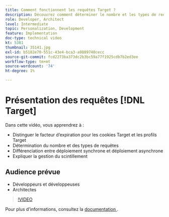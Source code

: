 ```yaml
---
title: Comment fonctionnent les requêtes Target ?
description: Découvrez comment déterminer le nombre et les types de requêtes Adobe Target, différencier un déploiement synchrone d’un déploiement asynchrone et expliquer la gestion du scintillement.
role: Developer, Architect
level: Intermediate
topic: Personalization, Development
feature: Implementation
doc-type: technical video
kt: 5381
thumbnail: 35141.jpg
exl-id: b5182e70-551c-43e4-bca3-a9889740cecc
source-git-commit: fcd2273ba373dc2b3bc59a77f1925cdb7b2ed3ee
workflow-type: tm+mt
source-wordcount: '74'
ht-degree: 1%

---
```


# Présentation des requêtes [!DNL Target]

Dans cette vidéo, vous apprendrez à :

* Distinguer le facteur d’expiration pour les cookies Target et les profils Target
* Détermination du nombre et des types de requêtes
* Différenciation entre déploiement synchrone et déploiement asynchrone
* Expliquer la gestion du scintillement

## Audience prévue

* Développeurs et développeuses
* Architectes

>[!VIDEO](https://video.tv.adobe.com/v/35141/?quality=12)

Pour plus d’informations, consultez la [ documentation ](https://experienceleague.adobe.com/docs/target/using/implement-target/implementing-target.html?lang=en).
